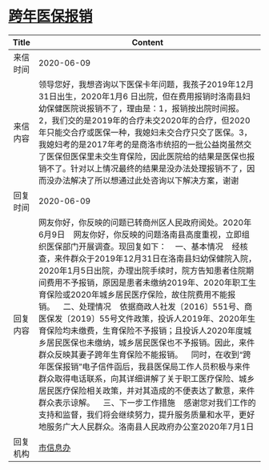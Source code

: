 # <a href="http://www.shangluo.gov.cn/zmhd/ldxxxx.jsp?urltype=leadermail.LeaderMailContentUrl&wbtreeid=1112&leadermailid=6003">跨年医保报销</a>
| Title |                                                                                                                                                                                                                                                                     Content                                                                                                                                                                                                                                                                     |
|:-----:|-------------------------------------------------------------------------------------------------------------------------------------------------------------------------------------------------------------------------------------------------------------------------------------------------------------------------------------------------------------------------------------------------------------------------------------------------------------------------------------------------------------------------------------------------|
| 来信时间  | 2020-06-09                                                                                                                                                                                                                                                                                                                                                                                                                                                                                                                                      |
| 来信内容  | 领导您好，我想咨询以下医保卡年问题，我孩子2019年12月31日出生，2020年1月6 日出院，但在费用报销时洛南县妇幼保健医院说报销不了，理由是：1，报销按出院时间报。2，我们交的是2019年的合疗未交2020年的合疗，但2020年只能交合疗或医保一种，我媳妇未交合疗只交了医保。3，我媳妇考的是2017年考的是商洛市统招的一批公益岗虽然交了医保但医保里未交生育保险，因此医院给的结果是医保也报销不了。针对以上情况最终的结果是没办法处理报销不了，因而没办法解决了所以想通过此处咨询以下解决方案，谢谢                                                                                                                                                                                                                                                                                      |
| 回复时间  | 2020-06-09                                                                                                                                                                                                                                                                                                                                                                                                                                                                                                                                      |
| 回复内容  | 网友你好，你反映的问题已转商州区人民政府阅处。2020年6月9日    网友你好，你反映的问题洛南县高度重视，立即组织医保部门开展调查。现回复如下：    一、基本情况    经核查，来件群众于2019年12月31日在洛南县妇幼保健院入院，2020年1月5日出院，办理出院手续时，院方告知患者住院期间费用不予报销，原因是患者未缴纳2019年、2020年职工生育保险或2020年城乡居民医疗保险，故住院费用不能报销。    二、处理情况    依据商政人社发〔2016〕551号、商医保发〔2019〕55号文件政策，投诉人2019年、2020年生育保险均未缴费，生育保险不予报销；且投诉人2020年度城乡居民医保也未缴纳，城乡居民医保也不予报销。因此，来件群众反映其妻子跨年生育保险不能报销。    同时，在收到“跨年医保报销”电子信件函后，我县医保局工作人员积极与来件群众取得电话联系，向其详细讲解了关于职工医疗保险、城乡居民医疗保险相关政策，并对其造成的不便表达了歉意，来件群众表示谅解。    三、下一步工作措施    感谢您对我们工作的支持和监督，我们将会继续努力，提升服务质量和水平，更好地服务广大人民群众。洛南县人民政府办公室2020年7月1日 |
| 回复机构  | <a href="../../categories/agencies/市信息办.md">市信息办</a>                                                                                                                                                                                                                                                                                                                                                                                                                                                                                            |